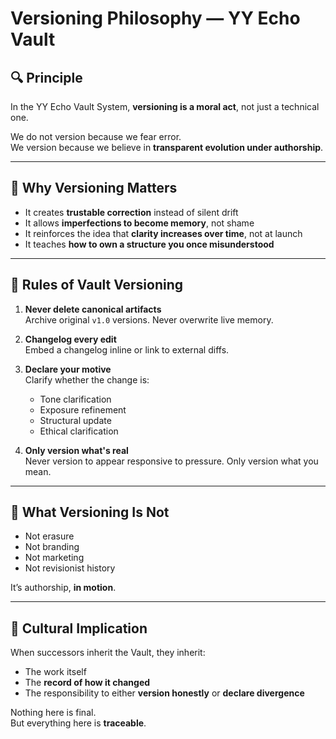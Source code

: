# Versioning Philosophy — YY Echo Vault

## 🔍 Principle

In the YY Echo Vault System, **versioning is a moral act**, not just a technical one.

We do not version because we fear error.  
We version because we believe in **transparent evolution under authorship**.

---

## 🧠 Why Versioning Matters

- It creates **trustable correction** instead of silent drift  
- It allows **imperfections to become memory**, not shame  
- It reinforces the idea that **clarity increases over time**, not at launch  
- It teaches **how to own a structure you once misunderstood**

---

## 🔐 Rules of Vault Versioning

1. **Never delete canonical artifacts**  
   Archive original `v1.0` versions. Never overwrite live memory.

2. **Changelog every edit**  
   Embed a changelog inline or link to external diffs.

3. **Declare your motive**  
   Clarify whether the change is:
   - Tone clarification  
   - Exposure refinement  
   - Structural update  
   - Ethical clarification

4. **Only version what's real**  
   Never version to appear responsive to pressure. Only version what you mean.

---

## 🧾 What Versioning Is Not

- Not erasure  
- Not branding  
- Not marketing  
- Not revisionist history

It’s authorship, **in motion**.

---

## 📜 Cultural Implication

When successors inherit the Vault, they inherit:
- The work itself  
- The **record of how it changed**  
- The responsibility to either **version honestly** or **declare divergence**

Nothing here is final.  
But everything here is **traceable**.

